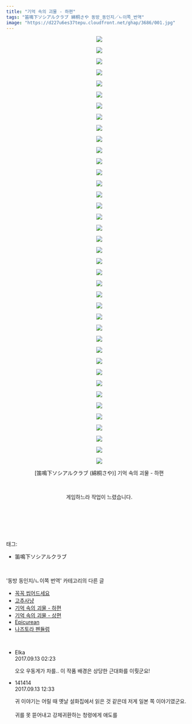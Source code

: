 ```yaml
---
title: "기억 속의 괴물 - 하편"
tags: "笛鳴下ソシアルクラブ 綿桐さや 동방_동인지／ㄴ이쪽_번역"
image: "https://d227u6es37tepu.cloudfront.net/ghap/3686/001.jpg"
---
```

<div class="article">
<p style="text-align: center; clear: none; float: none;"><img src="{{ site.imgserver6 }}/ghap/3686/001.jpg"/></p>
<p style="text-align: center; clear: none; float: none;"><img src="{{ site.imgserver6 }}/ghap/3686/002.jpg"/></p>
<p style="text-align: center; clear: none; float: none;"><img src="{{ site.imgserver6 }}/ghap/3686/003.jpg"/></p>
<p style="text-align: center; clear: none; float: none;"><img src="{{ site.imgserver6 }}/ghap/3686/004.jpg"/></p>
<p style="text-align: center; clear: none; float: none;"><img src="{{ site.imgserver6 }}/ghap/3686/005.jpg"/></p>
<p style="text-align: center; clear: none; float: none;"><img src="{{ site.imgserver6 }}/ghap/3686/006.jpg"/></p>
<p style="text-align: center; clear: none; float: none;"><img src="{{ site.imgserver6 }}/ghap/3686/007.jpg"/></p>
<p style="text-align: center; clear: none; float: none;"><img src="{{ site.imgserver6 }}/ghap/3686/008.jpg"/></p>
<p style="text-align: center; clear: none; float: none;"><img src="{{ site.imgserver6 }}/ghap/3686/009.jpg"/></p>
<p style="text-align: center; clear: none; float: none;"><img src="{{ site.imgserver6 }}/ghap/3686/010.jpg"/></p>
<p style="text-align: center; clear: none; float: none;"><img src="{{ site.imgserver6 }}/ghap/3686/011.jpg"/></p>
<p style="text-align: center; clear: none; float: none;"><img src="{{ site.imgserver6 }}/ghap/3686/012.jpg"/></p>
<p style="text-align: center; clear: none; float: none;"><img src="{{ site.imgserver6 }}/ghap/3686/013.jpg"/></p>
<p style="text-align: center; clear: none; float: none;"><img src="{{ site.imgserver6 }}/ghap/3686/014.jpg"/></p>
<p style="text-align: center; clear: none; float: none;"><img src="{{ site.imgserver6 }}/ghap/3686/015.jpg"/></p>
<p style="text-align: center; clear: none; float: none;"><img src="{{ site.imgserver6 }}/ghap/3686/016.jpg"/></p>
<p style="text-align: center; clear: none; float: none;"><img src="{{ site.imgserver6 }}/ghap/3686/017.jpg"/></p>
<p style="text-align: center; clear: none; float: none;"><img src="{{ site.imgserver6 }}/ghap/3686/018.jpg"/></p>
<p style="text-align: center; clear: none; float: none;"><img src="{{ site.imgserver6 }}/ghap/3686/019.jpg"/></p>
<p style="text-align: center; clear: none; float: none;"><img src="{{ site.imgserver6 }}/ghap/3686/020.jpg"/></p>
<p style="text-align: center; clear: none; float: none;"><img src="{{ site.imgserver6 }}/ghap/3686/021.jpg"/></p>
<p style="text-align: center; clear: none; float: none;"><img src="{{ site.imgserver6 }}/ghap/3686/022.jpg"/></p>
<p style="text-align: center; clear: none; float: none;"><img src="{{ site.imgserver6 }}/ghap/3686/023.jpg"/></p>
<p style="text-align: center; clear: none; float: none;"><img src="{{ site.imgserver6 }}/ghap/3686/024.jpg"/></p>
<p style="text-align: center; clear: none; float: none;"><img src="{{ site.imgserver6 }}/ghap/3686/025.jpg"/></p>
<p style="text-align: center; clear: none; float: none;"><img src="{{ site.imgserver6 }}/ghap/3686/026.jpg"/></p>
<p style="text-align: center; clear: none; float: none;"><img src="{{ site.imgserver6 }}/ghap/3686/027.jpg"/></p>
<p style="text-align: center; clear: none; float: none;"><img src="{{ site.imgserver6 }}/ghap/3686/028.jpg"/></p>
<p style="text-align: center; clear: none; float: none;"><img src="{{ site.imgserver6 }}/ghap/3686/029.jpg"/></p>
<p style="text-align: center; clear: none; float: none;"><img src="{{ site.imgserver6 }}/ghap/3686/030.jpg"/></p>
<p style="text-align: center; clear: none; float: none;"><img src="{{ site.imgserver6 }}/ghap/3686/031.jpg"/></p>
<p style="text-align: center; clear: none; float: none;"><img src="{{ site.imgserver6 }}/ghap/3686/032.jpg"/></p>
<p style="text-align: center; clear: none; float: none;"><img src="{{ site.imgserver6 }}/ghap/3686/033.jpg"/></p>
<p style="text-align: center; clear: none; float: none;"><img src="{{ site.imgserver6 }}/ghap/3686/034.jpg"/></p>
<p style="text-align: center; clear: none; float: none;"><img src="{{ site.imgserver6 }}/ghap/3686/035.jpg"/></p>
<p style="text-align: center; clear: none; float: none;"><img src="{{ site.imgserver6 }}/ghap/3686/036.jpg"/></p>
<p style="text-align: center; clear: none; float: none;"><img src="{{ site.imgserver6 }}/ghap/3686/037.jpg"/></p>
<p style="text-align: center; clear: none; float: none;"><img src="{{ site.imgserver6 }}/ghap/3686/038.jpg"/></p>
<p style="text-align: center; clear: none; float: none;"><img src="{{ site.imgserver6 }}/ghap/3686/039.jpg"/></p>
<p style="text-align: center; clear: none; float: none;">[笛鳴下ソシアルクラブ (綿桐さや)] 기억 속의 괴물 - 하편</p>
<p style="text-align: center; clear: none; float: none;"><br/></p>
<p style="text-align: center; clear: none; float: none;">게임하느라 작업이 느렸습니다.</p>
<p style="text-align: center; clear: none; float: none;"><br/></p>
<p><br/></p>
</div><br/>
<div class="tagTrail">
<p>태그: </p>
<ul>
<li>笛鳴下ソシアルクラブ</li>
</ul>
</div><br/>
<div class="another">
<p>'동방 동인지/ㄴ이쪽 번역' 카테고리의 다른 글</p>
<ul>
<li><a href="/ghap_3762">꼭꼭 씹어드세요</a></li>
<li><a href="/ghap_3719">고추사냥</a></li>
<li><a href="/ghap_3686">기억 속의 괴물 - 하편</a></li>
<li><a href="/ghap_3684">기억 속의 괴물 - 상편</a></li>
<li><a href="/ghap_3677">Epicurean</a></li>
<li><a href="/ghap_3676">나즈토라 펜듈럼</a></li>
</ul>
</div><br/>
<div class="cb_module cb_fluid">
<div class="cb_wrt cb_profile">
<div class="comment">
<ul>
<li class="cb_thumb_off" id="comment15081835">
<div class="cb_comment_area">
<div class="cb_info_area">
<div class="cb_section">
<span class="cb_nick_name">Elka</span>
</div>
<div class="cb_section">
<span class="cb_date">2017.09.13 02:23 </span>
</div>
</div>
<div class="cb_dsc_comment">
<p class="cb_dsc">
											오오 우동게가 차를.. 이 작품 배경은 상당한 근대화를 이뤗군요!
										</p>
</div>
</div></li>
<li class="cb_thumb_off" id="comment15081993">
<div class="cb_comment_area">
<div class="cb_info_area">
<div class="cb_section">
<span class="cb_nick_name">141414</span>
</div>
<div class="cb_section">
<span class="cb_date">2017.09.13 12:33 </span>
</div>
</div>
<div class="cb_dsc_comment">
<p class="cb_dsc">
											귀 이야기는 어릴 때 옛날 설화집에서 읽은 것 같은데 저게 일본 쪽 이야기였군요.<br/>
<br/>
귀를 못 뜯어내고 강제귀환하는 청령에게 애도를
										</p>
</div>
</div></li>
</ul>
</div>
</div><!-- commentList close -->
</div><br/>
